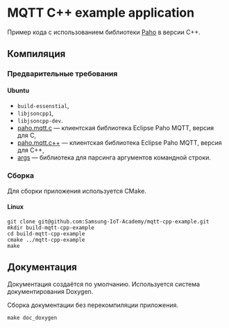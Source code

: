 # MQTT C++ example application

Пример кода с использованием библиотеки [Paho] в версии C++.

## Компиляция

### Предварительные требования

#### Ubuntu

 * `build-essenstial`,
 * `libjsoncpp1`,
 * `libjsoncpp-dev`.
 * [paho.mqtt.c] — клиентская библиотека Eclipse Paho MQTT, версия для С,
 * [paho.mqtt.c++] — клиентская библиотека Eclipse Paho MQTT, версия для С++,
 * [args] — библиотека для парсинга аргументов командной строки.

### Cборка

Для сборки приложения используется CMake.

#### Linux

```
git clone git@github.com:Samsung-IoT-Academy/mqtt-cpp-example.git
mkdir build-mqtt-cpp-example
cd build-mqtt-cpp-example
cmake ../mqtt-cpp-example
make
```

## Документация

Документация создаётся по умолчанию. Используется система документирования
Doxygen.

Сборка документации без перекомпиляции приложения.
```
make doc_doxygen
```

[Paho]:https://github.com/eclipse/paho.mqtt.cpp
[paho.mqtt.c]:https://github.com/eclipse/paho.mqtt.c
[paho.mqtt.c++]:https://github.com/eclipse/paho.mqtt.cpp
[args]:https://github.com/Taywee/args
